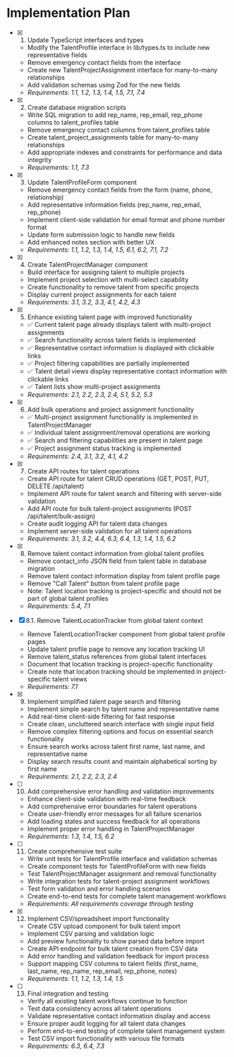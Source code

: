 # Implementation Plan

- [x] 1. Update TypeScript interfaces and types





  - Modify the TalentProfile interface in lib/types.ts to include new representative fields
  - Remove emergency contact fields from the interface
  - Create new TalentProjectAssignment interface for many-to-many relationships
  - Add validation schemas using Zod for the new fields
  - _Requirements: 1.1, 1.2, 1.3, 1.4, 1.5, 7.1, 7.4_

- [x] 2. Create database migration scripts





  - Write SQL migration to add rep_name, rep_email, rep_phone columns to talent_profiles table
  - Remove emergency contact columns from talent_profiles table
  - Create talent_project_assignments table for many-to-many relationships
  - Add appropriate indexes and constraints for performance and data integrity
  - _Requirements: 1.1, 7.3_

- [x] 3. Update TalentProfileForm component





  - Remove emergency contact fields from the form (name, phone, relationship)
  - Add representative information fields (rep_name, rep_email, rep_phone)
  - Implement client-side validation for email format and phone number format
  - Update form submission logic to handle new fields
  - Add enhanced notes section with better UX
  - _Requirements: 1.1, 1.2, 1.3, 1.4, 1.5, 6.1, 6.2, 7.1, 7.2_

- [x] 4. Create TalentProjectManager component





  - Build interface for assigning talent to multiple projects
  - Implement project selection with multi-select capability
  - Create functionality to remove talent from specific projects
  - Display current project assignments for each talent
  - _Requirements: 3.1, 3.2, 3.3, 4.1, 4.2, 4.3_

- [x] 5. Enhance existing talent page with improved functionality


  - ✅ Current talent page already displays talent with multi-project assignments
  - ✅ Search functionality across talent fields is implemented
  - ✅ Representative contact information is displayed with clickable links
  - ✅ Project filtering capabilities are partially implemented
  - ✅ Talent detail views display representative contact information with clickable links
  - ✅ Talent lists show multi-project assignments
  - _Requirements: 2.1, 2.2, 2.3, 2.4, 5.1, 5.2, 5.3_

- [x] 6. Add bulk operations and project assignment functionality



  - ✅ Multi-project assignment functionality is implemented in TalentProjectManager
  - ✅ Individual talent assignment/removal operations are working
  - ✅ Search and filtering capabilities are present in talent page
  - ✅ Project assignment status tracking is implemented
  - _Requirements: 2.4, 3.1, 3.2, 4.1, 4.2_

- [x] 7. Create API routes for talent operations





  - Create API route for talent CRUD operations (GET, POST, PUT, DELETE /api/talent)
  - Implement API route for talent search and filtering with server-side validation
  - Add API route for bulk talent-project assignments (POST /api/talent/bulk-assign)
  - Create audit logging API for talent data changes
  - Implement server-side validation for all talent operations
  - _Requirements: 3.1, 3.2, 4.4, 6.3, 6.4, 1.3, 1.4, 1.5, 6.2_

- [x] 8. Remove talent contact information from global talent profiles








  - Remove contact_info JSON field from talent table in database migration
  - Remove talent contact information display from talent profile page
  - Remove "Call Talent" button from talent profile page
  - Note: Talent location tracking is project-specific and should not be part of global talent profiles
  - _Requirements: 5.4, 7.1_

- [x] 8.1. Remove TalentLocationTracker from global talent context


  - Remove TalentLocationTracker component from global talent profile pages
  - Update talent profile page to remove any location tracking UI
  - Remove talent_status references from global talent interfaces
  - Document that location tracking is project-specific functionality
  - Create note that location tracking should be implemented in project-specific talent views
  - _Requirements: 7.1_

- [x] 9. Implement simplified talent page search and filtering








  - Implement simple search by talent name and representative name
  - Add real-time client-side filtering for fast response
  - Create clean, uncluttered search interface with single input field
  - Remove complex filtering options and focus on essential search functionality
  - Ensure search works across talent first name, last name, and representative name
  - Display search results count and maintain alphabetical sorting by first name
  - _Requirements: 2.1, 2.2, 2.3, 2.4_

- [ ] 10. Add comprehensive error handling and validation improvements
  - Enhance client-side validation with real-time feedback
  - Add comprehensive error boundaries for talent operations
  - Create user-friendly error messages for all failure scenarios
  - Add loading states and success feedback for all operations
  - Implement proper error handling in TalentProjectManager
  - _Requirements: 1.3, 1.4, 1.5, 6.2_

- [ ] 11. Create comprehensive test suite
  - Write unit tests for TalentProfile interface and validation schemas
  - Create component tests for TalentProfileForm with new fields
  - Test TalentProjectManager assignment and removal functionality
  - Write integration tests for talent-project assignment workflows
  - Test form validation and error handling scenarios
  - Create end-to-end tests for complete talent management workflows
  - _Requirements: All requirements coverage through testing_

- [x] 12. Implement CSV/spreadsheet import functionality





  - Create CSV upload component for bulk talent import
  - Implement CSV parsing and validation logic
  - Add preview functionality to show parsed data before import
  - Create API endpoint for bulk talent creation from CSV data
  - Add error handling and validation feedback for import process
  - Support mapping CSV columns to talent fields (first_name, last_name, rep_name, rep_email, rep_phone, notes)
  - _Requirements: 1.1, 1.2, 1.3, 1.4, 1.5_

- [ ] 13. Final integration and testing
  - Verify all existing talent workflows continue to function
  - Test data consistency across all talent operations
  - Validate representative contact information display and access
  - Ensure proper audit logging for all talent data changes
  - Perform end-to-end testing of complete talent management system
  - Test CSV import functionality with various file formats
  - _Requirements: 6.3, 6.4, 7.3_
